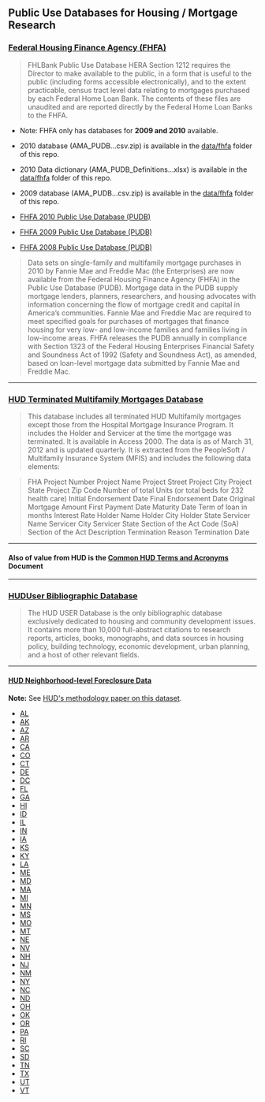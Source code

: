 ## Public Use Databases for Housing / Mortgage Research

### [Federal Housing Finance Agency (FHFA)]()

 > FHLBank Public Use Database
 > HERA Section 1212 requires the Director to make available to the public, in a form that is useful to the public (including forms accessible electronically), and to the extent practicable, census tract level data relating to mortgages purchased by each Federal Home Loan Bank.
> The contents of these files are unaudited and are reported directly by the Federal Home Loan Banks to the FHFA.

- Note: FHFA only has databases for **2009 and 2010** available. 

 - 2010 database (AMA_PUDB...csv.zip) is available in the [data/fhfa]() folder of this repo. 
 - 2010 Data dictionary (AMA_PUDB_Definitions...xlsx) is available in the [data/fhfa]() folder of this repo.
 - 2009 database (AMA_PUDB...csv.zip) is available in the [data/fhfa]() folder of this repo. 

 - [FHFA 2010 Public Use Database (PUDB)]()
 - [FHFA 2009 Public Use Database (PUDB)]()
 - [FHFA 2008 Public Use Database (PUDB)]()

 > Data sets on single-family and multifamily mortgage purchases in 2010 by Fannie Mae and Freddie Mac (the Enterprises) are now available from the Federal Housing Finance Agency (FHFA) in the Public Use Database (PUDB).  Mortgage data in the PUDB supply mortgage lenders, planners, researchers, and housing advocates with information concerning the flow of mortgage credit and capital in America’s communities. Fannie Mae and Freddie Mac are required to meet specified goals for purchases of mortgages that finance housing for very low- and low-income families and families living in low-income areas. 
 > FHFA releases the PUDB annually in compliance with Section 1323 of the Federal Housing Enterprises Financial Safety and Soundness Act of 1992 (Safety and Soundness Act), as amended, based on loan-level mortgage data submitted by Fannie Mae and Freddie Mac.

******

### [HUD Terminated Multifamily Mortgages Database]()

 > This database includes all terminated HUD Multifamily mortgages except those from the Hospital Mortgage Insurance Program. It includes the Holder and Servicer at the time the mortgage was terminated. It is available in Access 2000. The data is as of March 31, 2012 and is updated quarterly. It is extracted from the PeopleSoft / Multifamily Insurance System (MFIS) and includes the following data elements:

 > FHA Project Number
 > Project Name
 > Project Street
 > Project City
 > Project State
 > Project Zip Code
 > Number of total Units (or total beds for 232 health care)
 > Initial Endorsement Date
 > Final Endorsement Date
 > Original Mortgage Amount
 > First Payment Date
 > Maturity Date
 > Term of loan in months
 > Interest Rate
 > Holder Name
 > Holder City
 > Holder State
 > Servicer Name
 > Servicer City
 > Servicer State
 > Section of the Act Code (SoA)
 > Section of the Act Description
 > Termination Reason
 > Termination Date

****

#### Also of value from HUD is the [Common HUD Terms and Acronyms]() Document

****

### [HUDUser Bibliographic Database]()

 > The HUD USER Database is the only bibliographic database exclusively dedicated to housing and community development issues. It contains more than 10,000 full-abstract citations to research reports, articles, books, monographs, and data sources in housing policy, building technology, economic development, urban planning, and a host of other relevant fields.

****


#### [HUD Neighborhood-level Foreclosure Data](http://www.huduser.org/portal/datasets/nsp_foreclosure_data.html)

 **Note:** See [HUD's methodology paper on this dataset](https://github.com/hrwgc/homes/blob/gh-pages/read/hud-nsp-methodology-paper.pdf).

 - [AL](http://www.huduser.org/portal/datasets/excel/AL_foreclosure.zip)
 - [AK](http://www.huduser.org/portal/datasets/excel/AK_foreclosure.zip)
 - [AZ](http://www.huduser.org/portal/datasets/excel/AZ_foreclosure.zip)
 - [AR](http://www.huduser.org/portal/datasets/excel/AR_foreclosure.zip)
 - [CA](http://www.huduser.org/portal/datasets/excel/CA_foreclosure.zip)
 - [CO](http://www.huduser.org/portal/datasets/excel/CO_foreclosure.zip)
 - [CT](http://www.huduser.org/portal/datasets/excel/CT_foreclosure.zip)
 - [DE](http://www.huduser.org/portal/datasets/excel/DE_foreclosure.zip)
 - [DC](http://www.huduser.org/portal/datasets/excel/DC_foreclosure.zip)
 - [FL](http://www.huduser.org/portal/datasets/excel/FL_foreclosure.zip)
 - [GA](http://www.huduser.org/portal/datasets/excel/GA_foreclosure.zip)
 - [HI](http://www.huduser.org/portal/datasets/excel/HI_foreclosure.zip)
 - [ID](http://www.huduser.org/portal/datasets/excel/ID_foreclosure.zip)
 - [IL](http://www.huduser.org/portal/datasets/excel/IL_foreclosure.zip)
 - [IN](http://www.huduser.org/portal/datasets/excel/IN_foreclosure.zip)
 - [IA](http://www.huduser.org/portal/datasets/excel/IA_foreclosure.zip)
 - [KS](http://www.huduser.org/portal/datasets/excel/KS_foreclosure.zip)
 - [KY](http://www.huduser.org/portal/datasets/excel/KY_foreclosure.zip)
 - [LA](http://www.huduser.org/portal/datasets/excel/LA_foreclosure.zip)
 - [ME](http://www.huduser.org/portal/datasets/excel/ME_foreclosure.zip)
 - [MD](http://www.huduser.org/portal/datasets/excel/MD_foreclosure.zip)
 - [MA](http://www.huduser.org/portal/datasets/excel/MA_foreclosure.zip)
 - [MI](http://www.huduser.org/portal/datasets/excel/MI_foreclosure.zip)
 - [MN](http://www.huduser.org/portal/datasets/excel/MN_foreclosure.zip)
 - [MS](http://www.huduser.org/portal/datasets/excel/MS_foreclosure.zip)
 - [MO](http://www.huduser.org/portal/datasets/excel/MO_foreclosure.zip)
 - [MT](http://www.huduser.org/portal/datasets/excel/MT_foreclosure.zip)
 - [NE](http://www.huduser.org/portal/datasets/excel/NE_foreclosure.zip)
 - [NV](http://www.huduser.org/portal/datasets/excel/NV_foreclosure.zip)
 - [NH](http://www.huduser.org/portal/datasets/excel/NH_foreclosure.zip)
 - [NJ](http://www.huduser.org/portal/datasets/excel/NJ_foreclosure.zip)
 - [NM](http://www.huduser.org/portal/datasets/excel/NM_foreclosure.zip)
 - [NY](http://www.huduser.org/portal/datasets/excel/NY_foreclosure.zip)
 - [NC](http://www.huduser.org/portal/datasets/excel/NC_foreclosure.zip)
 - [ND](http://www.huduser.org/portal/datasets/excel/ND_foreclosure.zip)
 - [OH](http://www.huduser.org/portal/datasets/excel/OH_foreclosure.zip)
 - [OK](http://www.huduser.org/portal/datasets/excel/OK_foreclosure.zip)
 - [OR](http://www.huduser.org/portal/datasets/excel/OR_foreclosure.zip)
 - [PA](http://www.huduser.org/portal/datasets/excel/PA_foreclosure.zip)
 - [RI](http://www.huduser.org/portal/datasets/excel/RI_foreclosure.zip)
 - [SC](http://www.huduser.org/portal/datasets/excel/SC_foreclosure.zip)
 - [SD](http://www.huduser.org/portal/datasets/excel/SD_foreclosure.zip)
 - [TN](http://www.huduser.org/portal/datasets/excel/TN_foreclosure.zip)
 - [TX](http://www.huduser.org/portal/datasets/excel/TX_foreclosure.zip)
 - [UT](http://www.huduser.org/portal/datasets/excel/UT_foreclosure.zip)
 - [VT](http://www.huduser.org/portal/datasets/excel/VT_foreclosure.zip)



[Federal Housing Finance Agency (FHFA)]:http://www.fhfa.gov/Default.aspx?Page=304
[data/fhfa]:https://github.com/hrwgc/homes/tree/gh-pages/data/fhfa
[FHFA 2010 Public Use Database (PUDB)]:http://www.fhfa.gov/Default.aspx?Page=367
[FHFA 2009 Public Use Database (PUDB)]:http://www.fhfa.gov/Default.aspx?Page=315
[FHFA 2008 Public Use Database (PUDB)]:http://www.fhfa.gov/Default.aspx?Page=299
[HUD Terminated Multifamily Mortgages Database]:http://portal.hud.gov/hudportal/HUD?src=/program_offices/housing/comp/rpts/mfh/mf_f47t
[Common HUD Terms and Acronyms]:http://portal.hud.gov/hudportal/HUD?src=/about/acronyms
[HUDUser Bibliographic Database]:http://www.huduser.org/portal/bibliodb/pdrbibdb.html